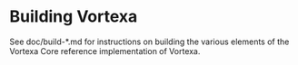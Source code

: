 Building Vortexa
=============

See doc/build-*.md for instructions on building the various
elements of the Vortexa Core reference implementation of Vortexa.
